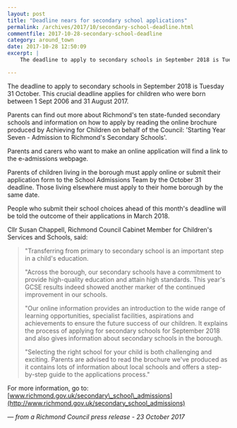 ```yaml
---
layout: post
title: "Deadline nears for secondary school applications"
permalink: /archives/2017/10/secondary-school-deadline.html
commentfile: 2017-10-28-secondary-school-deadline
category: around_town
date: 2017-10-28 12:50:09
excerpt: |
    The deadline to apply to secondary schools in September 2018 is Tuesday 31 October. This crucial deadline applies for children who were born between 1 Sept 2006 and 31 August 2017.

---
```


The deadline to apply to secondary schools in September 2018 is Tuesday 31 October. This crucial deadline applies for children who were born between 1 Sept 2006 and 31 August 2017.

Parents can find out more about Richmond's ten state-funded secondary schools and information on how to apply by reading the online brochure produced by Achieving for Children on behalf of the Council: 'Starting Year Seven - Admission to Richmond's Secondary Schools'.

Parents and carers who want to make an online application will find a link to the e-admissions webpage.

Parents of children living in the borough must apply online or submit their application form to the School Admissions Team by the October 31 deadline. Those living elsewhere must apply to their home borough by the same date.

People who submit their school choices ahead of this month's deadline will be told the outcome of their applications in March 2018.

Cllr Susan Chappell, Richmond Council Cabinet Member for Children's Services and Schools, said:

> "Transferring from primary to secondary school is an important step in a child's education.
> 
>  "Across the borough, our secondary schools have a commitment to provide high-quality education and attain high standards. This year's GCSE results indeed showed another marker of the continued improvement in our schools.
> 
>  "Our online information provides an introduction to the wide range of learning opportunities, specialist facilities, aspirations and achievements to ensure the future success of our children. It explains the process of applying for secondary schools for September 2018 and also gives information about secondary schools in the borough.
> 
>  "Selecting the right school for your child is both challenging and exciting. Parents are advised to read the brochure we've produced as it contains lots of information about local schools and offers a step-by-step guide to the applications process."
> 
 For more information, go to: [www.richmond.gov.uk/secondary\_school\_admissions](http://www.richmond.gov.uk/secondary_school_admissions)

<cite>— from a Richmond Council press release - 23 October 2017</cite>
